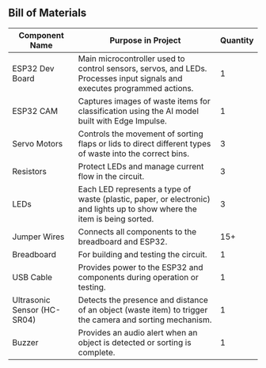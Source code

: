 ## Bill of Materials

| Component Name            | Purpose in Project                                                                 | Quantity |
|---------------------------|----------------------------------------------------------------------------------|----------|
| ESP32 Dev Board           | Main microcontroller used to control sensors, servos, and LEDs. Processes input signals and executes programmed actions. | 1        |
| ESP32 CAM                 | Captures images of waste items for classification using the AI model built with Edge Impulse. | 1        |
| Servo Motors              | Controls the movement of sorting flaps or lids to direct different types of waste into the correct bins. | 3        |
| Resistors                 | Protect LEDs and manage current flow in the circuit.                             | 3        |
| LEDs                      | Each LED represents a type of waste (plastic, paper, or electronic) and lights up to show where the item is being sorted. | 3        |
| Jumper Wires              | Connects all components to the breadboard and ESP32.                             | 15+      |
| Breadboard                | For building and testing the circuit.                                            | 1        |
| USB Cable                 | Provides power to the ESP32 and components during operation or testing.         | 1        |
| Ultrasonic Sensor (HC-SR04) | Detects the presence and distance of an object (waste item) to trigger the camera and sorting mechanism. | 1        |
| Buzzer                    | Provides an audio alert when an object is detected or sorting is complete.       | 1        |
